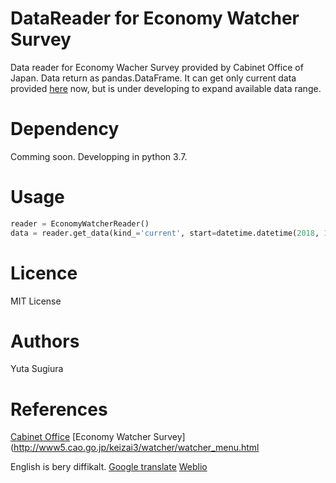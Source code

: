 # DataReader for Economy Watcher Survey

Data reader for Economy Wacher Survey provided by Cabinet Office of Japan.
Data return as pandas.DataFrame.
It can get only current data provided [here](http://www5.cao.go.jp/keizai3/watcher-e/index-e.html) now, but is under developing to expand available data range.

# Dependency
Comming soon.
Developping in python 3.7.

# Usage
```python
reader = EconomyWatcherReader()
data = reader.get_data(kind_='current', start=datetime.datetime(2018, 1, 1), end=datetime.datetime(2018, 5, 1))
```

# Licence
MIT License

# Authors
Yuta Sugiura

# References
[Cabinet Office](http://www.cao.go.jp)
[Economy Watcher Survey](http://www5.cao.go.jp/keizai3/watcher/watcher_menu.html

English is bery diffikalt.
[Google translate](https://translate.google.co.jp)
[Weblio](https://www.weblio.jp)

